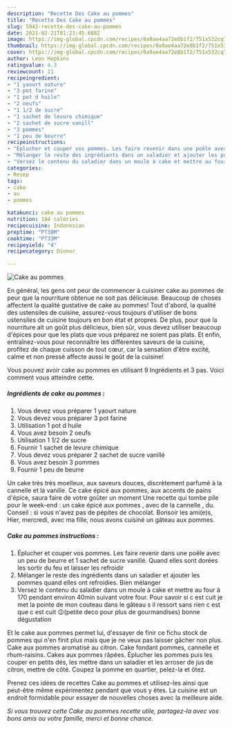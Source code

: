 ```yaml
---
description: "Recette Des Cake au pommes"
title: "Recette Des Cake au pommes"
slug: 5942-recette-des-cake-au-pommes
date: 2021-02-21T01:23:45.688Z
image: https://img-global.cpcdn.com/recipes/0a9ae4aa72e8b1f2/751x532cq70/cake-au-pommes-photo-principale-de-la-recette.jpg
thumbnail: https://img-global.cpcdn.com/recipes/0a9ae4aa72e8b1f2/751x532cq70/cake-au-pommes-photo-principale-de-la-recette.jpg
cover: https://img-global.cpcdn.com/recipes/0a9ae4aa72e8b1f2/751x532cq70/cake-au-pommes-photo-principale-de-la-recette.jpg
author: Leon Hopkins
ratingvalue: 4.3
reviewcount: 11
recipeingredient:
- "1 yaourt nature"
- "3 pot farine"
- "1 pot d huile"
- "2 oeufs"
- "1 1/2 de sucre"
- "1 sachet de levure chimique"
- "2 sachet de sucre vanill"
- "3 pommes"
- "1 peu de beurre"
recipeinstructions:
- "Éplucher et couper vos pommes. Les faire revenir dans une poêle avec un peu de beurre et 1 sachet de sucre vanillé. Quand elles sont dorées les sortir du feu et laisser les refroidir"
- "Mélanger le reste des ingrédients dans un saladier et ajouter les pommes quand elles ont refroidies. Bien mélanger"
- "Versez le contenu du saladier dans un moule à cake et mettre au four à 170 pendant environ 40min suivant votre four. Pour savoir si c est cuit je met la pointe de mon couteau dans le gâteau s il ressort sans rien c est que c est cuit 😉(petite deco pour plus de gourmandises) bonne dégustation"
categories:
- Resep
tags:
- cake
- au
- pommes

katakunci: cake au pommes 
nutrition: 184 calories
recipecuisine: Indonesian
preptime: "PT30M"
cooktime: "PT33M"
recipeyield: "4"
recipecategory: Dinner

---
```



![Cake au pommes](https://img-global.cpcdn.com/recipes/0a9ae4aa72e8b1f2/751x532cq70/cake-au-pommes-photo-principale-de-la-recette.jpg)

En général, les gens ont peur de commencer à cuisiner cake au pommes de peur que la nourriture obtenue ne soit pas délicieuse. Beaucoup de choses affectent la qualité gustative de cake au pommes! Tout d'abord, la qualité des ustensiles de cuisine, assurez-vous toujours d'utiliser de bons ustensiles de cuisine toujours en bon état et propres. De plus, pour que la nourriture ait un goût plus délicieux, bien sûr, vous devez utiliser beaucoup d'épices pour que les plats que vous préparez ne soient pas plats. Et enfin, entraînez-vous pour reconnaître les différentes saveurs de la cuisine, profitez de chaque cuisson de tout cœur, car la sensation d'être excité, calme et non pressé affecte aussi le goût de la cuisine!

<!--inarticleads1-->

Vous pouvez avoir cake au pommes en utilisant 9 Ingrédients et 3 pas. Voici comment vous atteindre cette.

##### Ingrédients de cake au pommes :

1. Vous devez vous préparer 1 yaourt nature
1. Vous devez vous préparer 3 pot farine
1. Utilisation 1 pot d huile
1. Vous avez besoin 2 oeufs
1. Utilisation 1 1/2 de sucre
1. Fournir 1 sachet de levure chimique
1. Vous devez vous préparer 2 sachet de sucre vanillé
1. Vous avez besoin 3 pommes
1. Fournir 1 peu de beurre


Un cake très très moelleux, aux saveurs douces, discrètement parfumé à la cannelle et la vanille. Ce cake épicé aux pommes, aux accents de pains d&#39;épice, saura faire de votre goûter un moment Une recette qui tombe pile pour le week-end : un cake épicé aux pommes , avec de la cannelle , du. Conseil : si vous n&#39;avez pas de pépites de chocolat. Bonsoir les ami(e)s, Hier, mercredi, avec ma fille, nous avons cuisiné un gâteau aux pommes. 

<!--inarticleads2-->

##### Cake au pommes instructions :

1. Éplucher et couper vos pommes. Les faire revenir dans une poêle avec un peu de beurre et 1 sachet de sucre vanillé. Quand elles sont dorées les sortir du feu et laisser les refroidir
1. Mélanger le reste des ingrédients dans un saladier et ajouter les pommes quand elles ont refroidies. Bien mélanger
1. Versez le contenu du saladier dans un moule à cake et mettre au four à 170 pendant environ 40min suivant votre four. Pour savoir si c est cuit je met la pointe de mon couteau dans le gâteau s il ressort sans rien c est que c est cuit 😉(petite deco pour plus de gourmandises) bonne dégustation


Et le cake aux pommes permet lui, d&#39;essayer de finir ce fichu stock de pommes qui n&#39;en finit plus mais que je ne veux pas laisser gâcher non plus. Cake aux pommes aromatisé au citron. Cake fondant pommes, cannelle et rhum-raisins. Cakes aux pommes râpées. Éplucher les pommes puis les couper en petits dés, les mettre dans un saladier et les arroser de jus de citron, mettre de côté. Coupez la pomme en quartier, pelez-la et ôtez. 

<!--inarticleads1-->

<p>
Prenez ces idées de recettes Cake au pommes et utilisez-les ainsi que peut-être même expérimentez pendant que vous y êtes. La cuisine est un endroit formidable pour essayer de nouvelles choses avec la meilleure aide.
</p>

<p>
<i>Si vous trouvez cette Cake au pommes recette utile, partagez-la avec vos bons amis ou votre famille, merci et bonne chance.</i>
</p>
